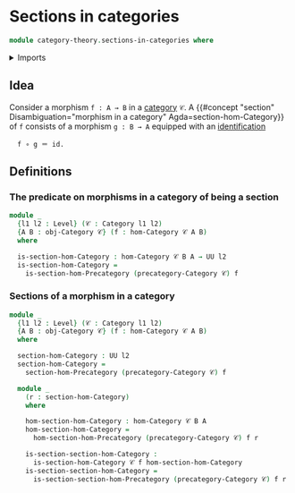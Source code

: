 # Sections in categories

```agda
module category-theory.sections-in-categories where
```

<details><summary>Imports</summary>

```agda
open import category-theory.categories
open import category-theory.sections-in-precategories

open import foundation.dependent-pair-types
open import foundation.identity-types
open import foundation.universe-levels
```

</details>

## Idea

Consider a morphism `f : A → B` in a [category](category-theory.categories.md) `𝒞`. A {{#concept "section" Disambiguation="morphism in a category" Agda=section-hom-Category}} of `f` consists of a morphism `g : B → A` equipped with an [identification](foundation-core.identifications.md)

```text
  f ∘ g ＝ id.
```

## Definitions

### The predicate on morphisms in a category of being a section

```agda
module _
  {l1 l2 : Level} (𝒞 : Category l1 l2)
  {A B : obj-Category 𝒞} (f : hom-Category 𝒞 A B)
  where

  is-section-hom-Category : hom-Category 𝒞 B A → UU l2
  is-section-hom-Category =
    is-section-hom-Precategory (precategory-Category 𝒞) f
```

### Sections of a morphism in a category

```agda
module _
  {l1 l2 : Level} (𝒞 : Category l1 l2)
  {A B : obj-Category 𝒞} (f : hom-Category 𝒞 A B)
  where

  section-hom-Category : UU l2
  section-hom-Category =
    section-hom-Precategory (precategory-Category 𝒞) f

  module _
    (r : section-hom-Category)
    where

    hom-section-hom-Category : hom-Category 𝒞 B A
    hom-section-hom-Category =
      hom-section-hom-Precategory (precategory-Category 𝒞) f r

    is-section-section-hom-Category :
      is-section-hom-Category 𝒞 f hom-section-hom-Category
    is-section-section-hom-Category =
      is-section-section-hom-Precategory (precategory-Category 𝒞) f r
```
